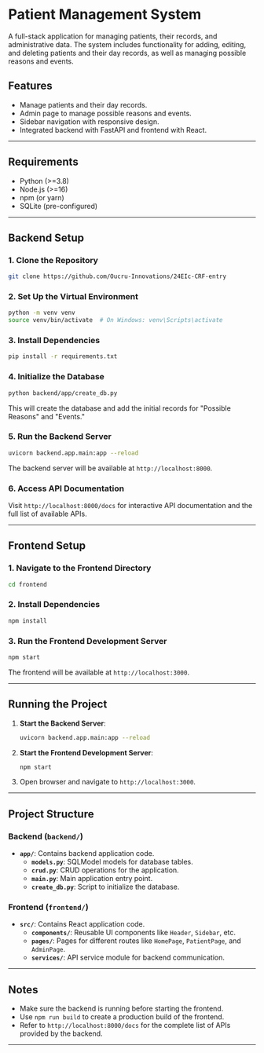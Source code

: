 
# Patient Management System

A full-stack application for managing patients, their records, and administrative data. The system includes functionality for adding, editing, and deleting patients and their day records, as well as managing possible reasons and events.

## Features

- Manage patients and their day records.
- Admin page to manage possible reasons and events.
- Sidebar navigation with responsive design.
- Integrated backend with FastAPI and frontend with React.

---

## Requirements

- Python (>=3.8)
- Node.js (>=16)
- npm (or yarn)
- SQLite (pre-configured)

---

## Backend Setup

### 1. Clone the Repository
```bash
git clone https://github.com/Oucru-Innovations/24EIc-CRF-entry
```

### 2. Set Up the Virtual Environment
```bash
python -m venv venv
source venv/bin/activate  # On Windows: venv\Scripts\activate
```

### 3. Install Dependencies
```bash
pip install -r requirements.txt
```

### 4. Initialize the Database
```bash
python backend/app/create_db.py
```

This will create the database and add the initial records for "Possible Reasons" and "Events."

### 5. Run the Backend Server
```bash
uvicorn backend.app.main:app --reload
```

The backend server will be available at `http://localhost:8000`.

### 6. Access API Documentation
Visit `http://localhost:8000/docs` for interactive API documentation and the full list of available APIs.

---

## Frontend Setup

### 1. Navigate to the Frontend Directory
```bash
cd frontend
```

### 2. Install Dependencies
```bash
npm install
```

### 3. Run the Frontend Development Server
```bash
npm start
```

The frontend will be available at `http://localhost:3000`.

---

## Running the Project

1. **Start the Backend Server**:
   ```bash
   uvicorn backend.app.main:app --reload
   ```
2. **Start the Frontend Development Server**:
   ```bash
   npm start
   ```

3. Open browser and navigate to `http://localhost:3000`.

---

## Project Structure

### Backend (`backend/`)
- **`app/`**: Contains backend application code.
  - **`models.py`**: SQLModel models for database tables.
  - **`crud.py`**: CRUD operations for the application.
  - **`main.py`**: Main application entry point.
  - **`create_db.py`**: Script to initialize the database.

### Frontend (`frontend/`)
- **`src/`**: Contains React application code.
  - **`components/`**: Reusable UI components like `Header`, `Sidebar`, etc.
  - **`pages/`**: Pages for different routes like `HomePage`, `PatientPage`, and `AdminPage`.
  - **`services/`**: API service module for backend communication.

---

## Notes

- Make sure the backend is running before starting the frontend.
- Use `npm run build` to create a production build of the frontend.
- Refer to `http://localhost:8000/docs` for the complete list of APIs provided by the backend.

---

